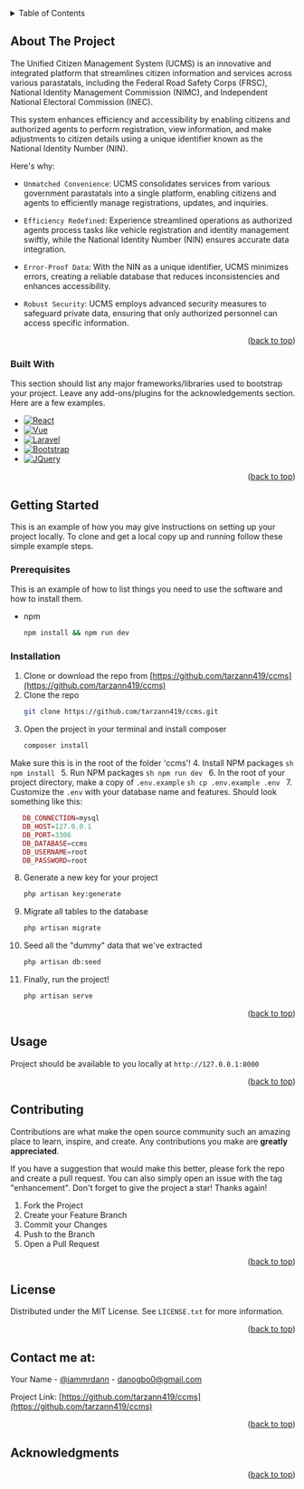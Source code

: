 <!-- Improved compatibility of back to top link: See: https://github.com/othneildrew/Best-README-Template/pull/73 -->
<a name="readme-top"></a>

<!-- TABLE OF CONTENTS -->
<details>
  <summary>Table of Contents</summary>
  <ol>
    <li>
      <a href="#about-the-project">About The Project</a>
      <ul>
        <li><a href="#built-with">Built With</a></li>
      </ul>
    </li>
    <li>
      <a href="#getting-started">Getting Started</a>
      <ul>
        <li><a href="#prerequisites">Prerequisites</a></li>
        <li><a href="#installation">Installation</a></li>
      </ul>
    </li>
    <li><a href="#usage">Usage</a></li>
    <li><a href="#roadmap">Roadmap</a></li>
    <li><a href="#contributing">Contributing</a></li>
    <li><a href="#license">License</a></li>
    <li><a href="#contact">Contact</a></li>
    <li><a href="#acknowledgments">Acknowledgments</a></li>
  </ol>
</details>



<!-- ABOUT THE PROJECT -->
## About The Project



The Unified Citizen Management System (UCMS) is an innovative and integrated platform that streamlines citizen information and services across various parastatals, including the Federal Road Safety Corps (FRSC), National Identity Management Commission (NIMC), and Independent National Electoral Commission (INEC). 


This system enhances efficiency and accessibility by enabling citizens and authorized agents to perform registration, view information, and make adjustments to citizen details using a unique identifier known as the National Identity Number (NIN).

Here's why:
* `Unmatched Convenience`: UCMS consolidates services from various government parastatals into a single platform, enabling citizens and agents to efficiently manage registrations, updates, and inquiries.

* `Efficiency Redefined`: Experience streamlined operations as authorized agents process tasks like vehicle registration and identity management swiftly, while the National Identity Number (NIN) ensures accurate data integration.

* `Error-Proof Data`: With the NIN as a unique identifier, UCMS minimizes errors, creating a reliable database that reduces inconsistencies and enhances accessibility.

* `Robust Security`: UCMS employs advanced security measures to safeguard private data, ensuring that only authorized personnel can access specific information.



<p align="right">(<a href="#readme-top">back to top</a>)</p>



### Built With

This section should list any major frameworks/libraries used to bootstrap your project. Leave any add-ons/plugins for the acknowledgements section. Here are a few examples.

* [![React][React.js]][React-url]
* [![Vue][Vue.js]][Vue-url]
* [![Laravel][Laravel.com]][Laravel-url]
* [![Bootstrap][Bootstrap.com]][Bootstrap-url]
* [![JQuery][JQuery.com]][JQuery-url]

<p align="right">(<a href="#readme-top">back to top</a>)</p>



<!-- GETTING STARTED -->
## Getting Started

This is an example of how you may give instructions on setting up your project locally.
To clone and get a local copy up and running follow these simple example steps.

### Prerequisites

This is an example of how to list things you need to use the software and how to install them.
* npm
  ```sh
  npm install && npm run dev
  ```

### Installation

1. Clone or download the repo from [https://github.com/tarzann419/ccms](https://github.com/tarzann419/ccms)
2. Clone the repo
    ```sh
    git clone https://github.com/tarzann419/ccms.git
    ```
3. Open the project in your terminal and install composer
    ```sh
    composer install
    ```
Make sure this is in the root of the folder 'ccms'!
4.  Install NPM packages
    ```sh
    npm install
    ```
5.  Run NPM packages
    ```sh
    npm run dev
    ```
6. In the root of your project directory, make a copy of `.env.example`
    ```sh
    cp .env.example .env
    ```
7. Customize the `.env` with your database name and features. Should look something like this:
 ```php
    DB_CONNECTION=mysql
    DB_HOST=127.0.0.1
    DB_PORT=3306
    DB_DATABASE=ccms
    DB_USERNAME=root
    DB_PASSWORD=root
   ```
8. Generate a new key for your project
    ```sh
    php artisan key:generate
    ```
9. Migrate all tables to the database
    ```sh
    php artisan migrate
    ```
10. Seed all the "dummy" data that we've extracted
    ```sh
    php artisan db:seed
    ```
11. Finally, run the project!
    ```sh
    php artisan serve
    ```



<p align="right">(<a href="#readme-top">back to top</a>)</p>



<!-- USAGE EXAMPLES -->
## Usage

Project should be available to you locally at `http://127.0.0.1:8000`

<p align="right">(<a href="#readme-top">back to top</a>)</p>




<!-- CONTRIBUTING -->
## Contributing

Contributions are what make the open source community such an amazing place to learn, inspire, and create. Any contributions you make are **greatly appreciated**.

If you have a suggestion that would make this better, please fork the repo and create a pull request. You can also simply open an issue with the tag "enhancement".
Don't forget to give the project a star! Thanks again!

1. Fork the Project
2. Create your Feature Branch 
3. Commit your Changes 
4. Push to the Branch 
5. Open a Pull Request

<p align="right">(<a href="#readme-top">back to top</a>)</p>



<!-- LICENSE -->
## License

Distributed under the MIT License. See `LICENSE.txt` for more information.

<p align="right">(<a href="#readme-top">back to top</a>)</p>



<!-- CONTACT -->
## Contact me at:

Your Name - [@iammrdann](https://twitter.com/iammrdann) - danogbo0@gmail.com

Project Link: [https://github.com/tarzann419/ccms](https://github.com/tarzann419/ccms)

<p align="right">(<a href="#readme-top">back to top</a>)</p>



<!-- ACKNOWLEDGMENTS -->
## Acknowledgments



<p align="right">(<a href="#readme-top">back to top</a>)</p>






<!-- MARKDOWN LINKS & IMAGES -->
<!-- https://www.markdownguide.org/basic-syntax/#reference-style-links -->
[contributors-shield]: https://img.shields.io/github/contributors/othneildrew/Best-README-Template.svg?style=for-the-badge
[contributors-url]: https://github.com/othneildrew/Best-README-Template/graphs/contributors
[forks-shield]: https://img.shields.io/github/forks/othneildrew/Best-README-Template.svg?style=for-the-badge
[forks-url]: https://github.com/othneildrew/Best-README-Template/network/members
[stars-shield]: https://img.shields.io/github/stars/othneildrew/Best-README-Template.svg?style=for-the-badge
[stars-url]: https://github.com/othneildrew/Best-README-Template/stargazers
[issues-shield]: https://img.shields.io/github/issues/othneildrew/Best-README-Template.svg?style=for-the-badge
[issues-url]: https://github.com/othneildrew/Best-README-Template/issues
[license-shield]: https://img.shields.io/github/license/othneildrew/Best-README-Template.svg?style=for-the-badge
[license-url]: https://github.com/othneildrew/Best-README-Template/blob/master/LICENSE.txt
[linkedin-shield]: https://img.shields.io/badge/-LinkedIn-black.svg?style=for-the-badge&logo=linkedin&colorB=555
[linkedin-url]: https://linkedin.com/in/othneildrew
[product-screenshot]: images/screenshot.png
[Next.js]: https://img.shields.io/badge/next.js-000000?style=for-the-badge&logo=nextdotjs&logoColor=white
[Next-url]: https://nextjs.org/
[React.js]: https://img.shields.io/badge/React-20232A?style=for-the-badge&logo=react&logoColor=61DAFB
[React-url]: https://reactjs.org/
[Vue.js]: https://img.shields.io/badge/Vue.js-35495E?style=for-the-badge&logo=vuedotjs&logoColor=4FC08D
[Vue-url]: https://vuejs.org/
[Angular.io]: https://img.shields.io/badge/Angular-DD0031?style=for-the-badge&logo=angular&logoColor=white
[Angular-url]: https://angular.io/
[Svelte.dev]: https://img.shields.io/badge/Svelte-4A4A55?style=for-the-badge&logo=svelte&logoColor=FF3E00
[Svelte-url]: https://svelte.dev/
[Laravel.com]: https://img.shields.io/badge/Laravel-FF2D20?style=for-the-badge&logo=laravel&logoColor=white
[Laravel-url]: https://laravel.com
[Bootstrap.com]: https://img.shields.io/badge/Bootstrap-563D7C?style=for-the-badge&logo=bootstrap&logoColor=white
[Bootstrap-url]: https://getbootstrap.com
[JQuery.com]: https://img.shields.io/badge/jQuery-0769AD?style=for-the-badge&logo=jquery&logoColor=white
[JQuery-url]: https://jquery.com 

